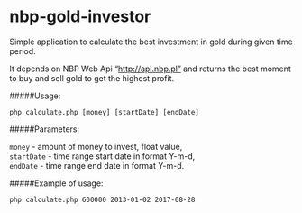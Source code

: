 # nbp-gold-investor

Simple application to calculate the best investment in gold during given time period.  

It depends on NBP Web Api “http://api.nbp.pl” and returns the best moment to buy and sell gold to get the highest profit.

#####Usage:

`php calculate.php [money] [startDate] [endDate]`

#####Parameters:

`money` - amount of money to invest, float value,  
`startDate` - time range start date in format Y-m-d,  
`endDate` - time range end date in format Y-m-d.

#####Example of usage:

`php calculate.php 600000 2013-01-02 2017-08-28`